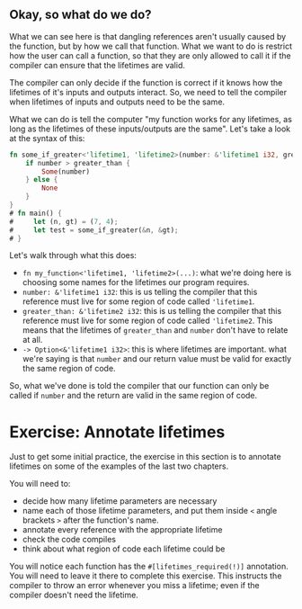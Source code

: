 ## Okay, so what do we do?

What we can see here is that dangling references aren't usually
caused by the function, but by how we call that function.
What we want to do is restrict how the user can call a function,
so that they are only allowed to call it if the compiler can
ensure that the lifetimes are valid.

The compiler can only decide if the function is correct if it
knows how the lifetimes of it's inputs and outputs interact.
So, we need to tell the compiler when lifetimes of inputs and
outputs need to be the same.

What we can do is tell the computer "my function works for any lifetimes,
as long as the lifetimes of these inputs/outputs are the same".
Let's take a look at the syntax of this:

```rust
fn some_if_greater<'lifetime1, 'lifetime2>(number: &'lifetime1 i32, greater_than: &'lifetime2 i32) -> Option<&'lifetime1 i32> {
    if number > greater_than {
        Some(number)
    } else {
        None
    }
}
# fn main() {
#     let (n, gt) = (7, 4);
#     let test = some_if_greater(&n, &gt);
# }
```

Let's walk through what this does:

 - `fn my_function<'lifetime1, 'lifetime2>(...)`: what we're doing here
   is choosing some names for the lifetimes our program requires.
 - `number: &'lifetime1 i32`: this is us telling the compiler that
   this reference must live for some region of code called `'lifetime1`.
 - `greater_than: &'lifetime2 i32`: this is us telling the compiler that
   this reference must live for some region of code called `'lifetime2`.
   This means that the lifetimes of `greater_than` and `number` don't
   have to relate at all.
 - `-> Option<&'lifetime1 i32>`: this is where lifetimes are important.
   what we're saying is that `number` and our return value must be
   valid for exactly the same region of code. 

So, what we've done is told the compiler that our function can only be called
if `number` and the return are valid in the same region of code.

# Exercise: Annotate lifetimes

Just to get some initial practice, the exercise in this section is to annotate lifetimes on some of the examples of the last two chapters.

You will need to:
 - decide how many lifetime parameters are necessary
 - name each of those lifetime parameters, and put them inside `<` angle brackets `>` after the function's name. 
 - annotate every reference with the appropriate lifetime
 - check the code compiles
 - think about what region of code each lifetime could be
 
You will notice each function has the `#[lifetimes_required(!)]` annotation. You will need
to leave it there to complete this exercise. This instructs the compiler to throw an
error whenever you miss a lifetime; even if the compiler doesn't need the lifetime.

